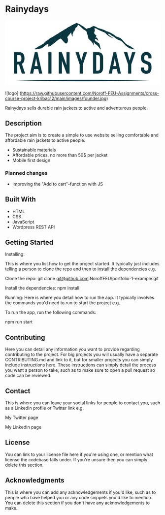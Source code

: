 # Rainydays

![Rainydays logo](./rainydays-logo.jpg?raw=true)

![logo] (https://raw.githubusercontent.com/Noroff-FEU-Assignments/cross-course-project-kribac12/main/images/founder.jpg)

Rainydays sells durable rain jackets to active and adventurous people.

## Description

The project aim is to create a simple to use website selling comfortable and affordable rain jackets to active people.

- Sustainable materials
- Affordable prices, no more than 50$ per jacket
- Mobile first design

### Planned changes

- Improving the "Add to cart"-function with JS

## Built With

- HTML
- CSS
- JavaScript
- Wordpress REST API

## Getting Started

Installing:

This is where you list how to get the project started. It typically just includes telling a person to clone the repo and then to install the dependencies e.g.

Clone the repo:
git clone git@github.com:NoroffFEU/portfolio-1-example.git

Install the dependencies:
npm install

Running:
Here is where you detail how to run the app. It typically involves the commands you'd need to run to start the project e.g.

To run the app, run the following commands:

npm run start

## Contributing

Here you can detail any information you want to provide regarding contributing to the project. For big projects you will usually have a separate CONTRIBUTING.md and link to it, but for smaller projects you can simply include instructions here. These instructions can simply detail the process you want a person to take, such as to make sure to open a pull request so code can be reviewed.

## Contact

This is where you can leave your social links for people to contact you, such as a LinkedIn profile or Twitter link e.g.

My Twitter page

My LinkedIn page

## License

You can link to your license file here if you're using one, or mention what license the codebase falls under. If you're unsure then you can simply delete this section.

## Acknowledgments

This is where you can add any acknowledgements if you'd like, such as to people who have helped you or any code snippets you'd like to mention. You can delete this section if you don't have any acknowledgements to make.
